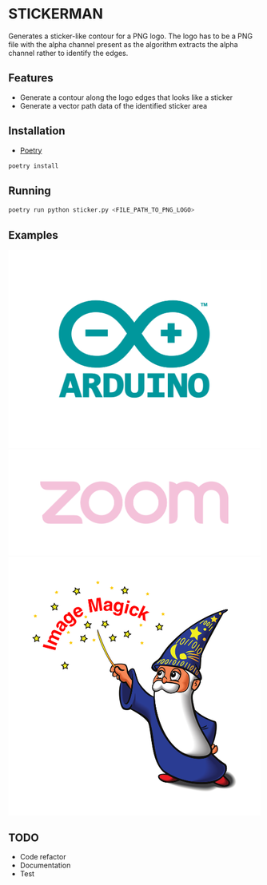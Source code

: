 # STICKERMAN
Generates a sticker-like contour for a PNG logo. The logo has to be a PNG file with the alpha channel present as the algorithm extracts the alpha channel rather to identify the edges.

## Features
- Generate a contour along the logo edges that looks like a sticker
- Generate a vector path data of the identified sticker area

## Installation
- [Poetry](https://python-poetry.org/docs/)

```sh
poetry install
```

## Running
```sh
poetry run python sticker.py <FILE_PATH_TO_PNG_LOGO>
```

## Examples
![Sample 1](samples/1.png)
![Sample 2](samples/2.png)
![Sample 3](samples/3.png)

## TODO
- Code refactor
- Documentation
- Test